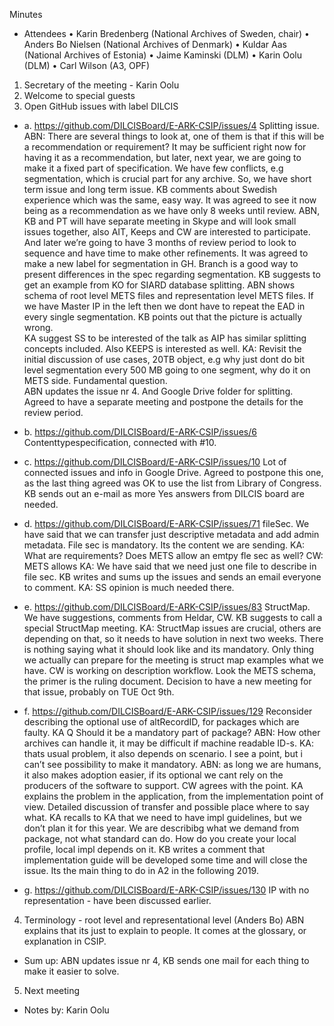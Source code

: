 Minutes
- Attendees 
•	Karin Bredenberg (National Archives of Sweden, chair)
•	Anders Bo Nielsen (National Archives of Denmark)
•	Kuldar Aas (National Archives of Estonia)
•	Jaime Kaminski (DLM)
•	Karin Oolu (DLM)
•	Carl Wilson (A3, OPF)

1. Secretary of the meeting - Karin Oolu
2. Welcome to special guests
3. Open GitHub issues with label DILCIS

- a. https://github.com/DILCISBoard/E-ARK-CSIP/issues/4
Splitting issue. ABN: There are several things to look at, one of them is that if this will be a recommendation or requirement? It may be sufficient right now for having it as a recommendation, but later, next year, we are going to make it a fixed part of specification. We have few conflicts, e.g segmentation, which is crucial part for any archive. So, we have short term issue and long term issue.  KB comments about Swedish experience which was the same, easy way. It was agreed to see it now being as a recommendation as we have only 8 weeks until review. ABN, KB and PT will have separate meeting in Skype and will look small issues together, also AIT, Keeps and CW are interested to participate. And later we’re going to have 3 months of review period to look to sequence and have time to make other refinements. 
It was agreed to make a new label for segmentation in GH. Branch is a good way to present differences in the spec regarding segmentation. KB suggests to get an example from KO for SIARD database splitting.
ABN shows schema of root level METS files and representation level METS files. If we have Master IP in the left then we dont have to repeat the EAD in every single segmentation. KB points out that the picture is actually wrong.  
KA suggest SS to be interested of the talk as AIP  has similar splitting concepts included. Also KEEPS is interested as well.
KA: Revisit the initial discussion of use cases, 20TB object, e.g why just dont do bit level segmentation every 500 MB going to one segment, why do it on METS side. Fundamental question.  
ABN updates the issue nr 4. And Google Drive folder for splitting. 
Agreed to have a separate meeting and  postpone the details for the review period. 

- b. https://github.com/DILCISBoard/E-ARK-CSIP/issues/6
Contenttypespecification, connected with #10.

- c. https://github.com/DILCISBoard/E-ARK-CSIP/issues/10
Lot of connected issues and info in Google Drive. Agreed to postpone this one, as the last thing agreed was OK to use the list from Library of Congress. 
KB sends out an e-mail as more Yes answers from DILCIS board are needed.   

- d. https://github.com/DILCISBoard/E-ARK-CSIP/issues/71
fileSec. We have said that we can transfer  just descriptive metadata and add admin metadata. File sec is mandatory. Its the content we are sending. 
KA: What are requirements? Does METS allow an emtpy fle sec as well? CW: METS allows
KA: We have said that we need just one file to describe in file sec. 
KB writes and sums up the issues and sends an email everyone to comment.
KA: SS opinion is much needed there. 

- e. https://github.com/DILCISBoard/E-ARK-CSIP/issues/83 
StructMap. We have suggestions, comments from Heldar, CW.
KB suggests to call a special StructMap meeting. KA: StructMap issues are crucial, others are depending on that, so it needs to have solution in next two weeks. There is nothing saying what it should look like and its mandatory. Only thing we actually can prepare for the meeting is struct map examples what we have. CW is working on description workflow. Look the METS schema, the primer is the ruling document. 
Decision to have a new meeting for that issue, probably on TUE Oct 9th.

- f. https://github.com/DILCISBoard/E-ARK-CSIP/issues/129
Reconsider describing the optional use of altRecordID, for packages which are faulty. 
KA Q Should  it be a mandatory part of package? ABN: How other archives can handle it, it may be difficult if machine readable ID-s. KA: thats usual problem, it also depends on scenario. I see a point, but i can’t see possibility to make it mandatory. ABN: as long we are humans, it also makes adoption easier, if its optional we cant rely on the producers of the software to support. CW agrees with the point. KA explains the problem in the application, from the implementation point of view. Detailed discussion of transfer and possible place where to say what. 
KA recalls to KA that we need to have impl guidelines, but we don’t plan it for this year. We are describibg what we demand from package, not what standard can do. How do you create your local profile, local impl depends on it.
KB writes a comment that implementation guide will be developed some time and will close the issue. Its the main thing to do in A2 in the following 2019.  

- g. https://github.com/DILCISBoard/E-ARK-CSIP/issues/130
IP with no representation -  have been discussed earlier. 

4. Terminology - root level and representational level (Anders Bo)
ABN explains that its just to explain to people. It comes at the glossary, or explanation in CSIP. 

- Sum up: ABN updates issue nr 4, KB sends one mail for each thing to make it easier to solve. 
5. Next meeting

- Notes by: Karin Oolu
